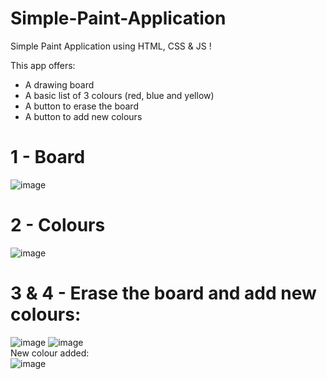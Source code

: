 # Simple-Paint-Application
Simple Paint Application using HTML, CSS &amp; JS !

This app offers:
  - A drawing board
  - A basic list of 3 colours (red, blue and yellow)
  - A button to erase the board 
  - A button to add new colours
  
# 1 - Board 
![image](https://user-images.githubusercontent.com/88579983/192105856-1cd4a47f-a2e7-4c70-8099-f56a543eaf2b.png)

# 2 - Colours 
![image](https://user-images.githubusercontent.com/88579983/192105878-16aa7dc5-5646-4f50-82a6-2c8ba18b36d7.png)

# 3 & 4 - Erase the board and add new colours: 
![image](https://user-images.githubusercontent.com/88579983/192105911-d3cdacb9-2e1a-4853-bc82-11faf1c897af.png)
![image](https://user-images.githubusercontent.com/88579983/192105928-352690a9-4d57-4bbb-b047-f5f77cc809dc.png)<br>
New colour added:<br>
![image](https://user-images.githubusercontent.com/88579983/192105946-d52463e3-5641-4cf4-9622-712ad39ad754.png)

